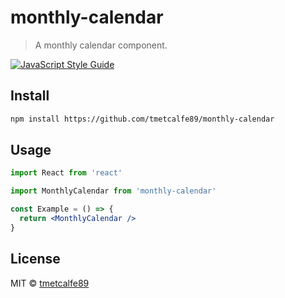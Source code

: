 # monthly-calendar

> A monthly calendar component.

[![JavaScript Style Guide](https://img.shields.io/badge/code_style-standard-brightgreen.svg)](https://standardjs.com)

## Install

```bash
npm install https://github.com/tmetcalfe89/monthly-calendar
```

## Usage

```jsx
import React from 'react'

import MonthlyCalendar from 'monthly-calendar'

const Example = () => {
  return <MonthlyCalendar />
}
```

## License

MIT © [tmetcalfe89](https://github.com/tmetcalfe89)
